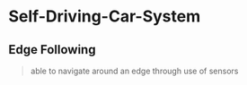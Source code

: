 # Self-Driving-Car-System
## Edge Following
> able to navigate around an edge
> through use of sensors
